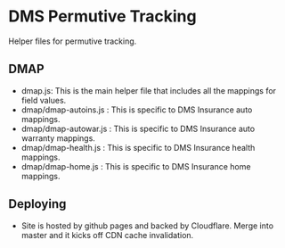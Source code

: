 # DMS Permutive Tracking
Helper files for permutive tracking.

## DMAP
- dmap.js: This is the main helper file that includes all the mappings for field values.
- dmap/dmap-autoins.js : This is specific to DMS Insurance auto mappings.
- dmap/dmap-autowar.js : This is specific to DMS Insurance auto warranty mappings.
- dmap/dmap-health.js : This is specific to DMS Insurance health mappings.
- dmap/dmap-home.js : This is specific to DMS Insurance home mappings.

## Deploying
- Site is hosted by github pages and backed by Cloudflare. Merge into master and it kicks off CDN cache invalidation.

